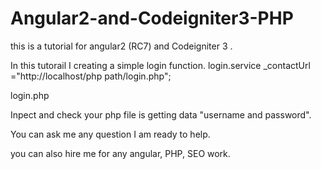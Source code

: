 # Angular2-and-Codeigniter3-PHP
this is a tutorial for angular2 (RC7) and Codeigniter 3 .

In this tutorail I creating a simple login function. 
login.service _contactUrl ="http://localhost/php path/login.php";

login.php
<?php
header('Access-Control-Allow-Origin: *');
		header('Access-Control-Allow-Headers: X-Requested-With');
		header('Access-Control-Allow-Methods: POST, GET, OPTIONS');
		$response = array();
		$response = var_dump($_POST);
		echo"we are getting budy";
		echo json_encode($response);     
?>

Inpect and check your php file is getting data "username and password".

You can ask me any question I am ready to help. 

you can also hire me for any angular, PHP, SEO work. 
